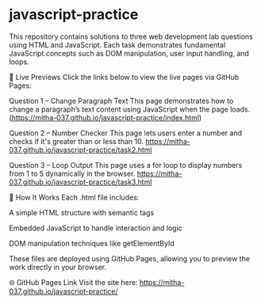 # javascript-practice

This repository contains solutions to three web development lab questions using HTML and JavaScript. Each task demonstrates fundamental JavaScript concepts such as DOM manipulation, user input handling, and loops.

🚀 Live Previews
Click the links below to view the live pages via GitHub Pages:

Question 1 – Change Paragraph Text
This page demonstrates how to change a paragraph’s text content using JavaScript when the page loads.
 (https://mitha-037.github.io/javascript-practice/index.html)

Question 2 – Number Checker
This page lets users enter a number and checks if it's greater than or less than 10.
https://mitha-037.github.io/javascript-practice/task2.html

Question 3 – Loop Output 
This page uses a for loop to display numbers from 1 to 5 dynamically in the browser.
https://mitha-037.github.io/javascript-practice/task3.html

🔧 How It Works
Each .html file includes:

A simple HTML structure with semantic tags

Embedded JavaScript to handle interaction and logic

DOM manipulation techniques like getElementById

These files are deployed using GitHub Pages, allowing you to preview the work directly in your browser.

🌐 GitHub Pages Link
Visit the site here: https://mitha-037.github.io/javascript-practice/
